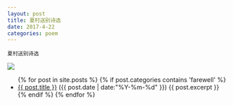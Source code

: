 ```yaml
---
layout: post
title: 夏村送别诗选
date: 2017-4-22
categories: poem
---
```

`夏村送别诗选`

![]({{site.url}}/Images/87.jpg)

<ul>
  {% for post in site.posts %}
	{% if post.categories contains 'farewell' %} 
		<li>
		  <a href="{{ post.url }}">{{ post.title }}</a>
		  <span>({{ post.date | date:"%Y-%m-%d" }})</span>
		  {{ post.excerpt }}
		</li>
	 {% endif %} 
	{% endfor %}
</ul>

<script>
  (function(i,s,o,g,r,a,m){i['GoogleAnalyticsObject']=r;i[r]=i[r]||function(){
  (i[r].q=i[r].q||[]).push(arguments)},i[r].l=1*new Date();a=s.createElement(o),
  m=s.getElementsByTagName(o)[0];a.async=1;a.src=g;m.parentNode.insertBefore(a,m)
  })(window,document,'script','https://www.google-analytics.com/analytics.js','ga');

  ga('create', 'UA-85986843-1', 'auto');
  ga('send', 'pageview');

</script>
